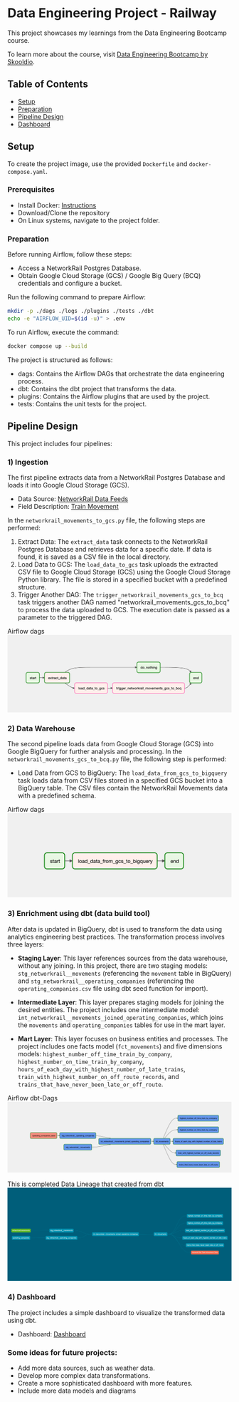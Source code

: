 # Data Engineering Project - Railway

This project showcases my learnings from the Data Engineering Bootcamp course.

To learn more about the course, visit [Data Engineering Bootcamp by Skooldio](https://landing.skooldio.com/data-engineering-bootcamp).

## Table of Contents
- [Setup](#setup)
- [Preparation](#preparation)
- [Pipeline Design](#pipeline-design)
- [Dashboard](#dashboard)

## Setup
To create the project image, use the provided `Dockerfile` and `docker-compose.yaml`.

### Prerequisites
- Install Docker: [Instructions](https://docs.docker.com/engine/install/)
- Download/Clone the repository
- On Linux systems, navigate to the project folder.

### Preparation
Before running Airflow, follow these steps:
- Access a NetworkRail Postgres Database.
- Obtain Google Cloud Storage (GCS) / Google Big Query (BCQ) credentials and configure a bucket.

Run the following command to prepare Airflow:
```sh
mkdir -p ./dags ./logs ./plugins ./tests ./dbt
echo -e "AIRFLOW_UID=$(id -u)" > .env
```

To run Airflow, execute the command:
```sh
docker compose up --build
```

The project is structured as follows:
- dags: Contains the Airflow DAGs that orchestrate the data engineering process.
- dbt: Contains the dbt project that transforms the data.
- plugins: Contains the Airflow plugins that are used by the project.
- tests: Contains the unit tests for the project.


## Pipeline Design
This project includes four pipelines:

### 1) Ingestion
The first pipeline extracts data from a NetworkRail Postgres Database and loads it into Google Cloud Storage (GCS).

- Data Source: [NetworkRail Data Feeds](https://datafeeds.networkrail.co.uk/ntrod/)
- Field Description: [Train Movement](https://wiki.openraildata.com/index.php?title=Train_Movement)

In the `networkrail_movements_to_gcs.py` file, the following steps are performed:
1. Extract Data: The `extract_data` task connects to the NetworkRail Postgres Database and retrieves data for a specific date. If data is found, it is saved as a CSV file in the local directory.
2. Load Data to GCS: The `load_data_to_gcs` task uploads the extracted CSV file to Google Cloud Storage (GCS) using the Google Cloud Storage Python library. The file is stored in a specified bucket with a predefined structure.
3. Trigger Another DAG: The `trigger_networkrail_movements_gcs_to_bcq` task triggers another DAG named "networkrail_movements_gcs_to_bcq" to process the data uploaded to GCS. The execution date is passed as a parameter to the triggered DAG.

Airflow dags
![dbt-dag](./images/db_to_gcs.png)

### 2) Data Warehouse
The second pipeline loads data from Google Cloud Storage (GCS) into Google BigQuery for further analysis and processing. In the `networkrail_movements_gcs_to_bcq.py` file, the following step is performed:
- Load Data from GCS to BigQuery: The `load_data_from_gcs_to_bigquery` task loads data from CSV files stored in a specified GCS bucket into a BigQuery table. The CSV files contain the NetworkRail Movements data with a predefined schema.

Airflow dags
![dbt-dag](./images/gcs_to_bcq.png)

### 3) Enrichment using dbt (data build tool)
After data is updated in BigQuery, dbt is used to transform the data using analytics engineering best practices. The transformation process involves three layers:

- **Staging Layer**: This layer references sources from the data warehouse, without any joining. In this project, there are two staging models: `stg_networkrail__movements` (referencing the `movement` table in BigQuery) and `stg_networkrail__operating_companies` (referencing the `operating_companies.csv` file using dbt seed function for import).

- **Intermediate Layer**: This layer prepares staging models for joining the desired entities. The project includes one intermediate model: `int_networkrail__movements_joined_operating_companies`, which joins the `movements` and `operating_companies` tables for use in the mart          layer.

- **Mart Layer**: This layer focuses on business entities and processes. The project includes one facts model (`fct_movements`) and five dimensions models: `highest_number_off_time_train_by_company`, `highest_number_on_time_train_by_company`, `hours_of_each_day_with_highest_number_of_late_trains`, `train_with_highest_number_on_off_route_records`, and `trains_that_have_never_been_late_or_off_route`.

Airflow dbt-Dags 
![dbt-dag](./images/dbt_dag_airflow.png)


This is completed Data Lineage that created from dbt
![Data Lineage](./images/dbt-dag.png)


### 4) Dashboard
The project includes a simple dashboard to visualize the transformed data using dbt.

- Dashboard: [Dashboard](https://lookerstudio.google.com/reporting/f4a2176f-b012-4c90-a7f9-5f9fd0e18519)


### Some ideas for future projects:

- Add more data sources, such as weather data.
- Develop more complex data transformations.
- Create a more sophisticated dashboard with more features.
- Include more data models and diagrams
